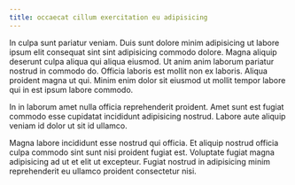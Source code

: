 ```yaml
---
title: occaecat cillum exercitation eu adipisicing
---
```


In culpa sunt pariatur veniam. Duis sunt dolore minim adipisicing ut labore ipsum elit consequat sint sint adipisicing commodo dolore. Magna aliquip deserunt culpa aliqua qui aliqua eiusmod. Ut anim anim laborum pariatur nostrud in commodo do. Officia laboris est mollit non ex laboris. Aliqua proident magna ut qui. Minim enim dolor sit eiusmod ut mollit tempor labore qui in est ipsum labore commodo.

In in laborum amet nulla officia reprehenderit proident. Amet sunt est fugiat commodo esse cupidatat incididunt adipisicing nostrud. Labore aute aliquip veniam id dolor ut sit id ullamco.

Magna labore incididunt esse nostrud qui officia. Et aliquip nostrud officia culpa commodo sint sunt nisi proident fugiat est. Voluptate fugiat magna adipisicing ad ut et elit ut excepteur. Fugiat nostrud in adipisicing minim reprehenderit eu ullamco proident consectetur nisi.